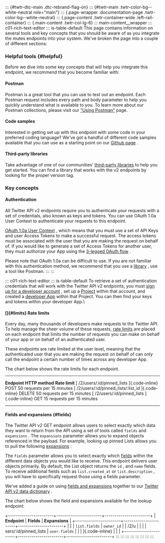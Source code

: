 ::: {#twtr-dtc-main .dtc-rebrand-flag-on}
::: {#twtr-main .twtr-color-bg--white-neutral role="main"}
::: {.page-wrapper .documentation-page .twtr-color-bg--white-neutral}
::: {.page-content .twtr-container-wide .left-rail-container}
::: {.main-content .twtr-col-lg-6}
::: main-content__wrapper
::: c01-rich-text-editor
::: is-table-default
This page contains information on several tools and key concepts that
you should be aware of as you integrate the mutes endpoints into your
system. We've broken the page into a couple of different sections:

### Helpful tools {#helpful}

Before we dive into some key concepts that will help you integrate this
endpoint, we recommend that you become familiar with:

#### Postman

Postman is a great tool that you can use to test out an endpoint. Each
Postman request includes every path and body parameter to help you
quickly understand what is available to you. To learn more about our
Postman collections, please visit our [\"Using
Postman\"](https://developer.twitter.com/en/docs/tools-and-libraries/using-postman)
page.

#### Code samples

Interested in getting set up with this endpoint with some code in your
preferred coding language? We've got a handful of different code samples
available that you can use as a starting point on our [Github
page](https://github.com/twitterdev/Twitter-API-v2-sample-code) .

#### Third-party libraries

Take advantage of one of our communities' [third-party
libraries](https://developer.twitter.com/en/docs/twitter-api/tools-and-libraries)
to help you get started. You can find a library that works with the v2
endpoints by looking for the proper version tag.

### Key concepts

#### Authentication

All Twitter API v2 endpoints require you to authenticate your requests
with a set of credentials, also known as keys and tokens. You can use
OAuth 1.0a User Context to authenticate your requests to this endpoint.

[OAuth 1.0a User
Context](https://developer.twitter.com/en/docs/authentication/oauth-1-0a)
, which means that you must use a set of API Keys and user Access Tokens
to make a successful request. The access tokens must be associated with
the user that you are making the request on behalf of. If you would like
to generate a set of Access Tokens for another user, they must authorize
your App using the [3-legged OAuth
flow](https://developer.twitter.com/en/docs/authentication/oauth-1-0a/obtaining-user-access-tokens)
.

Please note that OAuth 1.0a can be difficult to use. If you are not
familiar with this authentication method, we recommend that you use a
[library](https://developer.twitter.com/en/docs/twitter-api/tools-and-libraries)
, use a tool like Postman.
:::
:::

::: c01-rich-text-editor
::: is-table-default
To retrieve a set of authentication credentials that will work with the
Twitter API v2 endpoints, you must [sign up for a developer
account](https://developer.twitter.com/en/portal/petition/essential/basic-info)
, set up a [Project](/en/docs/projects) within that account, and created
a [developer App](/en/docs/apps) within that Project. You can then find
your keys and tokens within your developer App.\

#### []{#limits} Rate limits

Every day, many thousands of developers make requests to the Twitter
API. To help manage the sheer volume of these requests, [rate
limits](/content/developer-twitter/en/docs/twitter-api/rate-limits) are
placed on each endpoint that limits the number of requests you can make
on behalf of your app or on behalf of an authenticated user.

These endpoints are rate limited at the user level, meaning that the
authenticated user that you are making the request on behalf of can only
call the endpoint a certain number of times across any developer App.

The chart below shows the rate limits for each endpoint.

  ------------------------------------------------------ ----------------- ----------------------------
  **Endpoint**                                           **HTTP method**   **Rate limit**
  [ /2/users/:id/pinned_lists ]{.code-inline}            POST              50 requests per 15 minutes
  [ /2/users/:id/pinned_lists/:list_id ]{.code-inline}   DELETE            50 requests per 15 minutes
  [ /2/users/:id/pinned_lists ]{.code-inline}            GET               15 requests per 15 minutes
  ------------------------------------------------------ ----------------- ----------------------------

#### Fields and expansions {#fields}

The Twitter API v2 GET endpoint allows users to select exactly which
data they want to return from the API using a set of tools called
` fields ` and ` expansions ` . The ` expansions ` parameter allows you
to expand objects referenced in the payload. For example, looking up
pinned Lists allows you to pull the following
[expansions](https://developer.twitter.com/en/docs/twitter-api/expansions)
:

The ` fields ` parameter allows you to select exactly which
[fields](https://developer.twitter.com/en/docs/twitter-api/fields)
within the different data objects you would like to receive. This
endpoint delivers user objects primarily. By default, the List object
returns the ` id ` , and ` name ` fields. To receive additional fields
such as ` list.created_at ` or ` list.description ` , you will have to
specifically request those using a fields parameter.

We've added a guide on using [fields and
expansions](https://developer.twitter.com/en/docs/twitter-api/data-dictionary/using-fields-and-expansions)
together to our [Twitter API v2 data
dictionary](https://developer.twitter.com/en/docs/twitter-api/data-dictionary/introduction)
.

The chart below shows the field and expansions available for the lookup
endpoint:

+-----------------------+-----------------------+-----------------------+
| **Endpoint**          | **Fields**            | **Expansions**        |
+-----------------------+-----------------------+-----------------------+
| [                     | ` list.fields `       | ` owner_id `          |
| /2/u                  |                       |                       |
| sers/:id/pinned_lists | ` user.fields `       |                       |
| ]{.code-inline}       |                       |                       |
+-----------------------+-----------------------+-----------------------+
:::
:::
:::
:::
:::
:::
:::
:::
